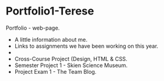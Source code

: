 # Portfolio1-Terese

Portfolio - web-page.
- A little information about me.
- Links to assignments we have been working on this year.
- 
- Cross-Course Project (Design, HTML & CSS.
- Semester Project 1 - Skien Science Museum.
- Project Exam 1 - The Team Blog.

